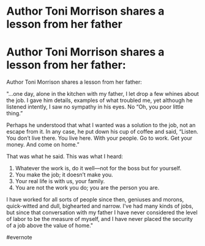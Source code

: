 # Author Toni Morrison shares a lesson from her father

# Author Toni Morrison shares a lesson from her father:

Author Toni Morrison shares a lesson from her father:

"...one day, alone in the kitchen with my father, I let drop a few whines about the job. I gave him details, examples of what troubled me, yet although he listened intently, I saw no sympathy in his eyes. No “Oh, you poor little thing.”

Perhaps he understood that what I wanted was a solution to the job, not an escape from it. In any case, he put down his cup of coffee and said, “Listen. You don’t live there. You live here. With your people. Go to work. Get your money. And come on home.”

That was what he said. This was what I heard:

1. Whatever the work is, do it well—not for the boss but for yourself.
2. You make the job; it doesn’t make you.
3. Your real life is with us, your family.
4. You are not the work you do; you are the person you are.

I have worked for all sorts of people since then, geniuses and morons, quick-witted and dull, bighearted and narrow. I’ve had many kinds of jobs, but since that conversation with my father I have never considered the level of labor to be the measure of myself, and I have never placed the security of a job above the value of home."

\#evernote

